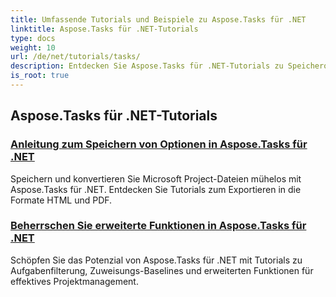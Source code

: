 ```yaml
---
title: Umfassende Tutorials und Beispiele zu Aspose.Tasks für .NET
linktitle: Aspose.Tasks für .NET-Tutorials
type: docs
weight: 10
url: /de/net/tutorials/tasks/
description: Entdecken Sie Aspose.Tasks für .NET-Tutorials zu Speicheroptionen, Kalender und Terminplanung, Projektmanagement und mehr. Verbessern Sie Ihre Projektmanagementfähigkeiten.
is_root: true
---
```


## Aspose.Tasks für .NET-Tutorials
### [Anleitung zum Speichern von Optionen in Aspose.Tasks für .NET](./guide-to-saving-options/)
Speichern und konvertieren Sie Microsoft Project-Dateien mühelos mit Aspose.Tasks für .NET. Entdecken Sie Tutorials zum Exportieren in die Formate HTML und PDF.
### [Beherrschen Sie erweiterte Funktionen in Aspose.Tasks für .NET](./master-advanced-features/)
Schöpfen Sie das Potenzial von Aspose.Tasks für .NET mit Tutorials zu Aufgabenfilterung, Zuweisungs-Baselines und erweiterten Funktionen für effektives Projektmanagement.